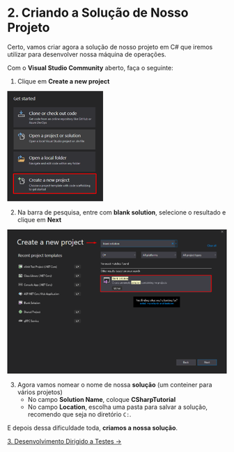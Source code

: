 # 2. Criando a Solução de Nosso Projeto

Certo, vamos criar agora a solução de nosso projeto em C# que iremos utilizar para desenvolver nossa máquina de operações.

Com o **Visual Studio Community** aberto, faça o seguinte:

1. Clique em **Create a new project**

<img src="/images/tutorial/2.step-1.png" alt="Create New Project" width="220" /> 

2. Na barra de pesquisa, entre com **blank solution**, selecione o resultado e clique em **Next**

<img src="/images/tutorial/2.step-2.png" alt="Create Blank Solution" width="850" /> 

3. Agora vamos nomear o nome de nossa **solução** (um conteiner para vários projetos)
	* No campo **Solution Name**, coloque **CSharpTutorial**
	* No campo **Location**, escolha uma pasta para salvar a solução, recomendo que seja no diretório `C:`.
	
E depois dessa dificuldade toda, **criamos a nossa solução**.

[3. Desenvolvimento Dirigido a Testes &rarr;](https://github.com/Go-Horse-Coding/csharp-tutorial/blob/master/modules/tutorial/3.test-driven-development.md)
